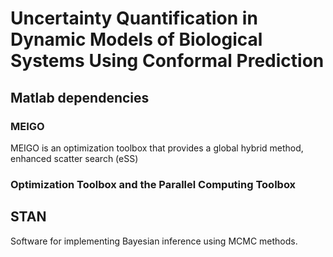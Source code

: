 # Uncertainty Quantification in Dynamic Models of Biological Systems Using Conformal Prediction

## Matlab dependencies

### MEIGO

MEIGO is an optimization toolbox that provides a global hybrid method, 
enhanced scatter search (eSS)

###  Optimization Toolbox and the Parallel Computing Toolbox

## STAN

Software for implementing Bayesian inference using MCMC methods.